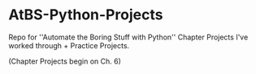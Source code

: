 # AtBS-Python-Projects
Repo for ''Automate the Boring Stuff with Python'' Chapter Projects I've worked through + Practice Projects.

(Chapter Projects begin on Ch. 6)

